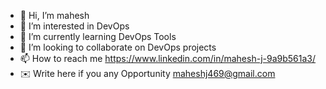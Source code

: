 - 👋 Hi, I’m mahesh
- 👀 I’m interested in DevOps 
- 🌱 I’m currently learning  DevOps Tools
- 💞️ I’m looking to collaborate on  DevOps projects
- 📫 How to reach me https://www.linkedin.com/in/mahesh-j-9a9b561a3/
- ✉️ Write here if you any Opportunity maheshj469@gmail.com
<!---
1dmahesh/1dmahesh is a ✨ special ✨ repository because its `README.md` (this file) appears on your GitHub profile.
You can click the Preview link to take a look at your changes.
--->
